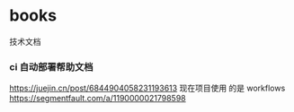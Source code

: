 # books
技术文档

### ci 自动部署帮助文档
https://juejin.cn/post/6844904058231193613
现在项目使用 的是 workflows
https://segmentfault.com/a/1190000021798598
